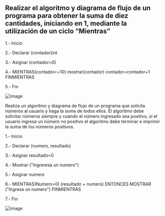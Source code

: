## Realizar el algoritmo y diagrama de flujo de un programa para obtener la suma de diez cantidades, iniciando en 1, mediante la utilización de un ciclo “Mientras”

1.- Inicio

2.- Declarar (contador)int

3.- Asignar (contador=0)

4.- MIENTRAS(contador<=10) mostrar(contador) contador=contador+1 FINMIENTRAS

5.- Fin

![image](https://user-images.githubusercontent.com/101203621/159743415-19b5f331-9ee8-408c-8680-ce1aca973b6d.png)


Realiza un algoritmo y diagrama de flujo de un programa que solicita números al usuario y haga la suma de todos ellos. El algoritmo debe solicitar números siempre y cuando el número ingresado sea positivo, si el usuario ingresa un número no positivo el algoritmo debe terminar e imprimir la suma de los números positivos.

1.- Inicio

2.- Declarar (numero, resultado)

3.- Asignar resultado=0

4.- Mostrar ("Ingreresa un numero")

5.- Asignar numero

6.- MIENTRAS(Numero>0) (resultado + numero) ENTONCES MOSTRAR ("Ingresa un numero") FINMIENTRAS

7.- Fin

![image](https://user-images.githubusercontent.com/101203621/159748710-24cd0c26-2028-426e-920f-753b540d9ce2.png)
